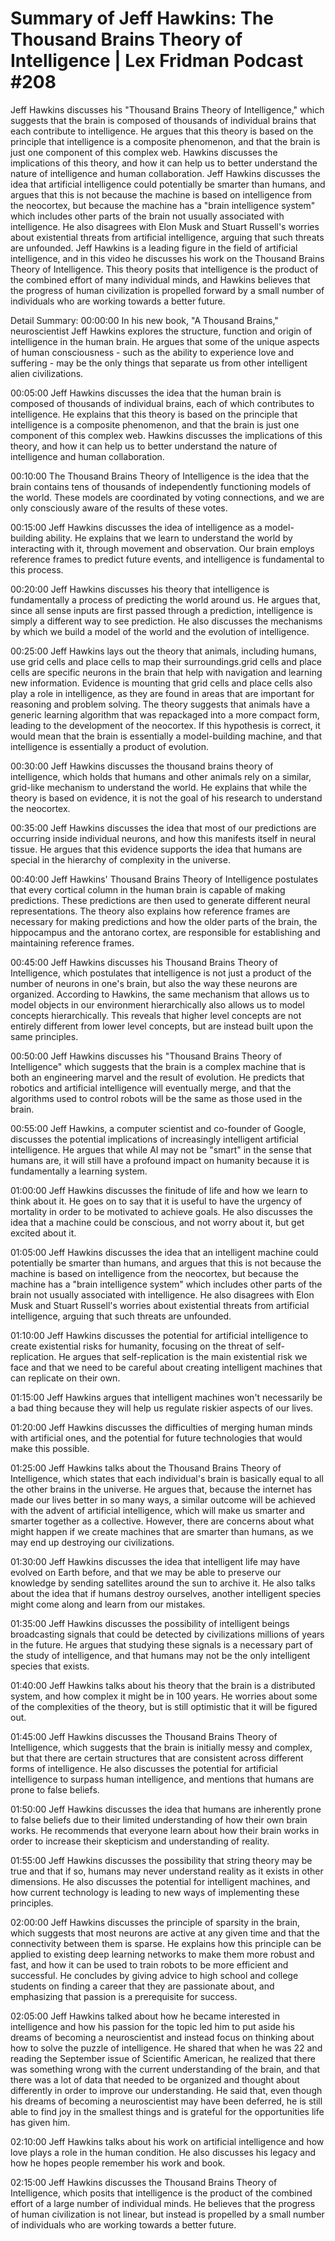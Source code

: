 # Summary of Jeff Hawkins: The Thousand Brains Theory of Intelligence | Lex Fridman Podcast #208

Jeff Hawkins discusses his "Thousand Brains Theory of Intelligence," which suggests that the brain is composed of thousands of individual brains that each contribute to intelligence. He argues that this theory is based on the principle that intelligence is a composite phenomenon, and that the brain is just one component of this complex web. Hawkins discusses the implications of this theory, and how it can help us to better understand the nature of intelligence and human collaboration.
Jeff Hawkins discusses the idea that artificial intelligence could potentially be smarter than humans, and argues that this is not because the machine is based on intelligence from the neocortex, but because the machine has a "brain intelligence system" which includes other parts of the brain not usually associated with intelligence. He also disagrees with Elon Musk and Stuart Russell's worries about existential threats from artificial intelligence, arguing that such threats are unfounded.
Jeff Hawkins is a leading figure in the field of artificial intelligence, and in this video he discusses his work on the Thousand Brains Theory of Intelligence. This theory posits that intelligence is the product of the combined effort of many individual minds, and Hawkins believes that the progress of human civilization is propelled forward by a small number of individuals who are working towards a better future.

Detail Summary: 
00:00:00
In his new book, "A Thousand Brains," neuroscientist Jeff Hawkins explores the structure, function and origin of intelligence in the human brain. He argues that some of the unique aspects of human consciousness - such as the ability to experience love and suffering - may be the only things that separate us from other intelligent alien civilizations.

00:05:00
Jeff Hawkins discusses the idea that the human brain is composed of thousands of individual brains, each of which contributes to intelligence. He explains that this theory is based on the principle that intelligence is a composite phenomenon, and that the brain is just one component of this complex web. Hawkins discusses the implications of this theory, and how it can help us to better understand the nature of intelligence and human collaboration.

00:10:00
The Thousand Brains Theory of Intelligence is the idea that the brain contains tens of thousands of independently functioning models of the world. These models are coordinated by voting connections, and we are only consciously aware of the results of these votes.

00:15:00
Jeff Hawkins discusses the idea of intelligence as a model-building ability. He explains that we learn to understand the world by interacting with it, through movement and observation. Our brain employs reference frames to predict future events, and intelligence is fundamental to this process.

00:20:00
Jeff Hawkins discusses his theory that intelligence is fundamentally a process of predicting the world around us. He argues that, since all sense inputs are first passed through a prediction, intelligence is simply a different way to see prediction. He also discusses the mechanisms by which we build a model of the world and the evolution of intelligence.

00:25:00
Jeff Hawkins lays out the theory that animals, including humans, use grid cells and place cells to map their surroundings.grid cells and place cells are specific neurons in the brain that help with navigation and learning new information. Evidence is mounting that grid cells and place cells also play a role in intelligence, as they are found in areas that are important for reasoning and problem solving. The theory suggests that animals have a generic learning algorithm that was repackaged into a more compact form, leading to the development of the neocortex. If this hypothesis is correct, it would mean that the brain is essentially a model-building machine, and that intelligence is essentially a product of evolution.

00:30:00
Jeff Hawkins discusses the thousand brains theory of intelligence, which holds that humans and other animals rely on a similar, grid-like mechanism to understand the world. He explains that while the theory is based on evidence, it is not the goal of his research to understand the neocortex.

00:35:00
Jeff Hawkins discusses the idea that most of our predictions are occurring inside individual neurons, and how this manifests itself in neural tissue. He argues that this evidence supports the idea that humans are special in the hierarchy of complexity in the universe.

00:40:00
Jeff Hawkins' Thousand Brains Theory of Intelligence postulates that every cortical column in the human brain is capable of making predictions. These predictions are then used to generate different neural representations. The theory also explains how reference frames are necessary for making predictions and how the older parts of the brain, the hippocampus and the antorano cortex, are responsible for establishing and maintaining reference frames.

00:45:00
Jeff Hawkins discusses his Thousand Brains Theory of Intelligence, which postulates that intelligence is not just a product of the number of neurons in one's brain, but also the way these neurons are organized. According to Hawkins, the same mechanism that allows us to model objects in our environment hierarchically also allows us to model concepts hierarchically. This reveals that higher level concepts are not entirely different from lower level concepts, but are instead built upon the same principles.

00:50:00
Jeff Hawkins discusses his "Thousand Brains Theory of Intelligence" which suggests that the brain is a complex machine that is both an engineering marvel and the result of evolution. He predicts that robotics and artificial intelligence will eventually merge, and that the algorithms used to control robots will be the same as those used in the brain.

00:55:00
Jeff Hawkins, a computer scientist and co-founder of Google, discusses the potential implications of increasingly intelligent artificial intelligence. He argues that while AI may not be "smart" in the sense that humans are, it will still have a profound impact on humanity because it is fundamentally a learning system.

01:00:00
Jeff Hawkins discusses the finitude of life and how we learn to think about it. He goes on to say that it is useful to have the urgency of mortality in order to be motivated to achieve goals. He also discusses the idea that a machine could be conscious, and not worry about it, but get excited about it.

01:05:00
Jeff Hawkins discusses the idea that an intelligent machine could potentially be smarter than humans, and argues that this is not because the machine is based on intelligence from the neocortex, but because the machine has a "brain intelligence system" which includes other parts of the brain not usually associated with intelligence. He also disagrees with Elon Musk and Stuart Russell's worries about existential threats from artificial intelligence, arguing that such threats are unfounded.

01:10:00
Jeff Hawkins discusses the potential for artificial intelligence to create existential risks for humanity, focusing on the threat of self-replication. He argues that self-replication is the main existential risk we face and that we need to be careful about creating intelligent machines that can replicate on their own.

01:15:00
Jeff Hawkins argues that intelligent machines won't necessarily be a bad thing because they will help us regulate riskier aspects of our lives.

01:20:00
Jeff Hawkins discusses the difficulties of merging human minds with artificial ones, and the potential for future technologies that would make this possible.

01:25:00
Jeff Hawkins talks about the Thousand Brains Theory of Intelligence, which states that each individual's brain is basically equal to all the other brains in the universe. He argues that, because the internet has made our lives better in so many ways, a similar outcome will be achieved with the advent of artificial intelligence, which will make us smarter and smarter together as a collective. However, there are concerns about what might happen if we create machines that are smarter than humans, as we may end up destroying our civilizations.

01:30:00
Jeff Hawkins discusses the idea that intelligent life may have evolved on Earth before, and that we may be able to preserve our knowledge by sending satellites around the sun to archive it. He also talks about the idea that if humans destroy ourselves, another intelligent species might come along and learn from our mistakes.

01:35:00
Jeff Hawkins discusses the possibility of intelligent beings broadcasting signals that could be detected by civilizations millions of years in the future. He argues that studying these signals is a necessary part of the study of intelligence, and that humans may not be the only intelligent species that exists.

01:40:00
Jeff Hawkins talks about his theory that the brain is a distributed system, and how complex it might be in 100 years. He worries about some of the complexities of the theory, but is still optimistic that it will be figured out.

01:45:00
Jeff Hawkins discusses the Thousand Brains Theory of Intelligence, which suggests that the brain is initially messy and complex, but that there are certain structures that are consistent across different forms of intelligence. He also discusses the potential for artificial intelligence to surpass human intelligence, and mentions that humans are prone to false beliefs.

01:50:00
Jeff Hawkins discusses the idea that humans are inherently prone to false beliefs due to their limited understanding of how their own brain works. He recommends that everyone learn about how their brain works in order to increase their skepticism and understanding of reality.

01:55:00
Jeff Hawkins discusses the possibility that string theory may be true and that if so, humans may never understand reality as it exists in other dimensions. He also discusses the potential for intelligent machines, and how current technology is leading to new ways of implementing these principles.

02:00:00
Jeff Hawkins discusses the principle of sparsity in the brain, which suggests that most neurons are active at any given time and that the connectivity between them is sparse. He explains how this principle can be applied to existing deep learning networks to make them more robust and fast, and how it can be used to train robots to be more efficient and successful. He concludes by giving advice to high school and college students on finding a career that they are passionate about, and emphasizing that passion is a prerequisite for success.

02:05:00
Jeff Hawkins talked about how he became interested in intelligence and how his passion for the topic led him to put aside his dreams of becoming a neuroscientist and instead focus on thinking about how to solve the puzzle of intelligence. He shared that when he was 22 and reading the September issue of Scientific American, he realized that there was something wrong with the current understanding of the brain, and that there was a lot of data that needed to be organized and thought about differently in order to improve our understanding. He said that, even though his dreams of becoming a neuroscientist may have been deferred, he is still able to find joy in the smallest things and is grateful for the opportunities life has given him.

02:10:00
Jeff Hawkins talks about his work on artificial intelligence and how love plays a role in the human condition. He also discusses his legacy and how he hopes people remember his work and book.

02:15:00
Jeff Hawkins discusses the Thousand Brains Theory of Intelligence, which posits that intelligence is the product of the combined effort of a large number of individual minds. He believes that the progress of human civilization is not linear, but instead is propelled by a small number of individuals who are working towards a better future.

